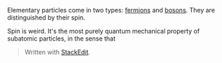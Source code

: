 Elementary particles come in two types: [fermions](https://en.wikipedia.org/wiki/Enrico_Fermi) and [bosons](https://en.wikipedia.org/wiki/Satyendra_Nath_Bose). They are distinguished by their spin.

Spin is weird. It's the most purely quantum mechanical property of subatomic particles, in the sense that


> Written with [StackEdit](https://stackedit.io/).
<!--stackedit_data:
eyJoaXN0b3J5IjpbLTE2MjUyNjE4MDMsLTI2OTYyMjUyOF19
-->
